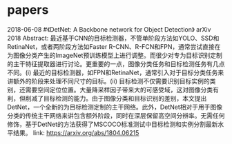 # papers
2018-06-08
#《DetNet: A Backbone network for Object Detection》
arXiv 2018
Abstract: 最近基于CNN的目标检测器，不管单阶段方法如YOLO、SSD和RetinaNet，或者两阶段方法如Faster R-CNN、R-FCN和FPN，通常尝试直接在为图像分类产生的ImageNet预训练模型上进行调整。而很少对专为目标识别定制的主干特征提取器进行讨论。更重要的一点，图像分类任务和目标检测任务有几点不同。(i) 最近的目标检测器，如FPN和RetinaNet，通常引入对于目标分类任务来讲额外的阶段来处理不同尺寸的目标。(ii) 目标检测不仅需要识别目标实例的类别，还需要空间定位位置。大量降采样因子带来大的可感受域，这对图像分类有利，但削减了目标检测的能力。由于图像分类和目标识别的差别，本文提出DetNet，一个全新的为目标检测定制的主干网络。此外，DetNet相对于用于图像分类的传统主干网络来讲包含额外阶段，同时在深层保留高空间分辨率。无需任何修饰，基于DetNet的方法获得了MSCOCO标准测试中目标检测和实例分割最新水平结果。
link: https://arxiv.org/abs/1804.06215


